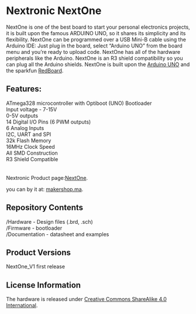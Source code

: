 # Nextronic NextOne

NextOne is one of the best board to start your personal electronics projects, it is built upon the famous ARDUINO UNO, so it shares its simplicity and its flexibility. NextOne can be programmed over a USB Mini-B cable using the Arduino IDE: Just plug in the board, select “Arduino UNO” from the board menu and you’re ready to upload code. NextOne has all of the hardware peripherals like the Arduino. NextOne is an R3 shield compatibility so you can plug all the Arduino shields.
NextOne is built upon the [Arduino UNO](https://www.arduino.cc/en/Main/ArduinoBoardUno) and the sparkfun [RedBoard](https://www.sparkfun.com/products/13975).


## Features:

ATmega328 microcontroller with Optiboot (UNO) Bootloader<br />
Input voltage - 7-15V<br />
0-5V outputs<br />
14 Digital I/O Pins (6 PWM outputs)<br />
6 Analog Inputs<br />
I2C, UART and SPI<br />
32k Flash Memory<br />
16MHz Clock Speed<br />
All SMD Construction<br />
R3 Shield Compatible<br />
<br /><br />
Nextronic Product page:[NextOne](http://nextronic.ma/product/nextone/).

you can by it at: [makershop.ma](http://makershop.ma/).



## Repository Contents

/Hardware - Design files (.brd, .sch)  
/Firmware - bootloader  
/Documentation - datasheet and examples

## Product Versions

NextOne_V1 first release

## License Information

The hardware is released under [Creative Commons ShareAlike 4.0 International](https://creativecommons.org/licenses/by-sa/4.0/).

